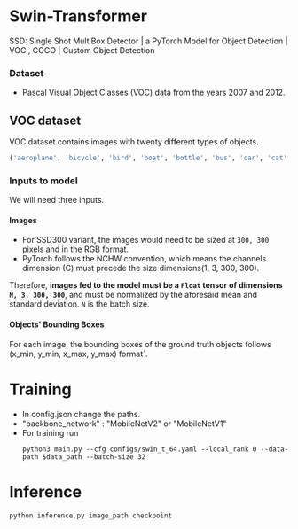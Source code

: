 # Swin-Transformer
SSD: Single Shot MultiBox Detector | a PyTorch Model for Object Detection | VOC , COCO | Custom Object Detection  


### Dataset

* Pascal Visual Object Classes (VOC) data from the years 2007 and 2012.


## VOC dataset
VOC dataset contains images with twenty different types of objects.
```python
{'aeroplane', 'bicycle', 'bird', 'boat', 'bottle', 'bus', 'car', 'cat', 'chair', 'cow', 'diningtable', 'dog', 'horse', 'motorbike', 'person', 'pottedplant', 'sheep', 'sofa', 'train', 'tvmonitor'}
```


### Inputs to model

We will need three inputs.

#### Images

* For SSD300 variant, the images would need to be sized at `300, 300` pixels and in the RGB format.
* PyTorch follows the NCHW convention, which means the channels dimension (C) must precede the size dimensions(1, 3, 300, 300).

Therefore, **images fed to the model must be a `Float` tensor of dimensions `N, 3, 300, 300`**, and must be normalized by the aforesaid mean and standard deviation. `N` is the batch size.


#### Objects' Bounding Boxes

For each image, the bounding boxes of the ground truth objects follows (x_min, y_min, x_max, y_max) format`.

# Training
* In config.json change the paths. 
* "backbone_network" : "MobileNetV2" or "MobileNetV1"
* For training run
  ```
  python3 main.py --cfg configs/swin_t_64.yaml --local_rank 0 --data-path $data_path --batch-size 32
  ```
# Inference 
  ```
  python inference.py image_path checkpoint
  ```
 
